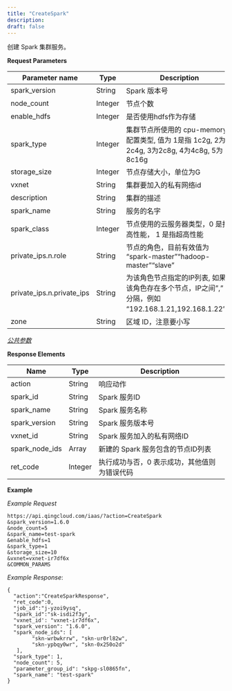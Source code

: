 ```yaml
---
title: "CreateSpark"
description: 
draft: false
---
```




创建 Spark 集群服务。

**Request Parameters**

| Parameter name | Type | Description | Required |
| --- | --- | --- | --- |
| spark_version | String | Spark 版本号 | Yes |
| node_count | Integer | 节点个数 | Yes |
| enable_hdfs | Integer | 是否使用hdfs作为存储 | Yes |
| spark_type | Integer | 集群节点所使用的 cpu-memory 配置类型, 值为 1是指 1c2g, 2为2c4g, 3为2c8g, 4为4c8g, 5为8c16g | Yes |
| storage_size | Integer | 节点存储大小，单位为G | Yes |
| vxnet | String | 集群要加入的私有网络id | Yes |
| description | String | 集群的描述 | No |
| spark_name | String | 服务的名字 | No |
| spark_class | Integer | 节点使用的云服务器类型，0 是指 高性能， 1 是指超高性能 | No |
| private_ips.n.role | String | 节点的角色，目前有效值为 “spark-master”“hadoop-master”“slave” | No |
| private_ips.n.private_ips | String | 为该角色节点指定的IP列表, 如果该角色存在多个节点，IP之间”,” 号分隔，例如 “192.168.1.21,192.168.1.22”。 | No |
| zone | String | 区域 ID，注意要小写 | Yes |

[_公共参数_](../../../parameters/)

**Response Elements**

| Name | Type | Description |
| --- | --- | --- |
| action | String | 响应动作 |
| spark_id | String | Spark 服务ID |
| spark_name | String | Spark 服务名称 |
| spark_version | String | Spark 服务版本号 |
| vxnet_id | String | Spark 服务加入的私有网络ID |
| spark_node_ids | Array | 新建的 Spark 服务包含的节点ID列表 |
| ret_code | Integer | 执行成功与否，0 表示成功，其他值则为错误代码 |

**Example**

_Example Request_

```
https://api.qingcloud.com/iaas/?action=CreateSpark
&spark_version=1.6.0
&node_count=5
&spark_name=test-spark
&enable_hdfs=1
&spark_type=1
&storage_size=10
&vxnet=vxnet-ir7df6x
&COMMON_PARAMS
```

_Example Response_:

```
{
  "action":"CreateSparkResponse",
  "ret_code":0,
  "job_id":"j-yzoi9ysq",
  "spark_id":"sk-isdi2f3y",
  "vxnet_id': "vxnet-ir7df6x",
  "spark_version": "1.6.0",
  "spark_node_ids": [
        "skn-wrbwkrrw", "skn-ur0rl82w",
        "skn-ypbqy0wr", "skn-0x250o2d"
   ],
  "spark_type": 1,
  "node_count": 5,
  "parameter_group_id": "skpg-sl0865fn",
  "spark_name": "test-spark"
}
```
